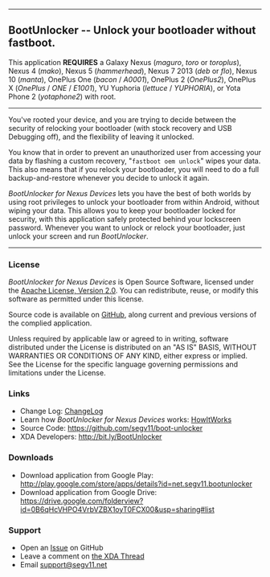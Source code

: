 ---

## BootUnlocker -- Unlock your bootloader without fastboot. ##

This application **REQUIRES** a Galaxy Nexus (*maguro*, *toro* or
*toroplus*), Nexus 4 (*mako*), Nexus 5 (*hammerhead*), Nexus 7
2013 (*deb* or *flo*), Nexus 10 (*manta*), OnePlus One
(*bacon* / *A0001*), OnePlus 2 (*OnePlus2*), OnePlus X
(*OnePlus* / *ONE* / *E1001*), YU Yuphoria (*lettuce* / *YUPHORIA*),
or Yota Phone 2 (*yotaphone2*) with root.

------------------------------------------------------------------------

You've rooted your device, and you are trying to decide between the
security of relocking your bootloader (with stock recovery and USB
Debugging off), and the flexibility of leaving it unlocked.

You know that in order to prevent an unauthorized user from accessing
your data by flashing a custom recovery, "`fastboot oem unlock`" wipes
your data. This also means that if you relock your bootloader, you will
need to do a full backup-and-restore whenever you decide to unlock it
again.

*BootUnlocker for Nexus Devices* lets you have the best of both
worlds by using root privileges to unlock your bootloader from within
Android, without wiping your data. This allows you to keep your
bootloader locked for security, with this application safely protected
behind your lockscreen password. Whenever you want to unlock or relock
your bootloader, just unlock your screen and run *BootUnlocker*.

------------------------------------------------------------------------

### License

*BootUnlocker for Nexus Devices* is Open Source Software, licensed under the
[Apache License, Version 2.0](http://www.apache.org/licenses/LICENSE-2.0.html).
You can redistribute, reuse, or modify this software as permitted under this
license.

Source code is available on
[GitHub](https://github.com/segv11/boot-unlocker),
along current and previous versions of the complied application.

Unless required by applicable law or agreed to in writing, software
distributed under the License is distributed on an "AS IS" BASIS,
WITHOUT WARRANTIES OR CONDITIONS OF ANY KIND, either express or implied.
See the License for the specific language governing permissions and
limitations under the License.

### Links

* Change Log: [ChangeLog](ChangeLog.md)
* Learn how _BootUnlocker for Nexus Devices_ works: [HowItWorks](HowItWorks.md)
* Source Code: <https://github.com/segv11/boot-unlocker>
* XDA Developers: <http://bit.ly/BootUnlocker>

### Downloads

* Download application from Google Play:
  <http://play.google.com/store/apps/details?id=net.segv11.bootunlocker>
* Download application from Google Drive:
  <https://drive.google.com/folderview?id=0B6qHcVHPO4VrbVZBX1oyT0FCX00&usp=sharing#list>

### Support

* Open an [Issue](https://github.com/segv11/boot-unlocker/issues) on GitHub
* Leave a comment on [the XDA Thread](http://bit.ly/BootUnlocker)
* Email [support@segv11.net](mailto://support@segv11.net)
